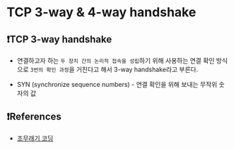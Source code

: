 # **TCP 3-way & 4-way handshake**

## ❗️TCP 3-way handshake
* 연결하고자 하는 `두 장치 간의 논리적 접속을 성립`하기 위해 사용하는 연결 확인 방식으로 `3번의 확인 과정`을 거친다고 해서 3-way handshake라고 부른다.

* SYN (synchronize sequence numbers) - 연결 확인을 위해 보내는 무작위 숫자의 값




## ❗️References
* [조무래기 코딩](https://seongonion.tistory.com/74)